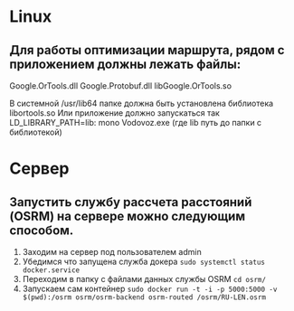 

# Linux
## Для работы оптимизации маршрута, рядом с приложением должны лежать файлы:
Google.OrTools.dll
Google.Protobuf.dll
libGoogle.OrTools.so

В системной /usr/lib64 папке должна быть установлена библиотека libortools.so
Или приложение должно запускаться так LD_LIBRARY_PATH=lib: mono Vodovoz.exe (где lib путь до папки с библиотекой)

# Сервер
## Запустить службу рассчета расстояний (OSRM) на сервере можно следующим способом.
1. Заходим на сервер под пользователем admin
1. Убедимся что запущена служба докера 
  `sudo systemctl status docker.service`
2. Переходим в папку с файлами данных службы OSRM
  `cd osrm/`
3. Запускаем сам контейнер
`sudo docker run -t -i -p 5000:5000 -v $(pwd):/osrm osrm/osrm-backend osrm-routed /osrm/RU-LEN.osrm`
